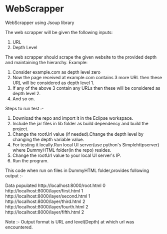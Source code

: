 # WebScrapper
WebScrapper using Jsoup library

The web scrapper will be given the following inputs:
1.	URL
2.	Depth Level
 
The web scrapper should scrape the given website to the provided depth and maintaining the hierarchy.
Example: 
1.	Consider example.com as depth level zero
2.	Now the page received at example.com contains 3 more URL then these URL will be considered as depth level 1.
3.	If any of the above 3 contain any URLs then these will be considered as depth level 2.
4.	And so on.


Steps to run test :- 
1. Download the repo and import it in the Eclipse workspace.
2. Include the jar files in lib folder as build dependency and build the project.
3. Change the rootUrl value (if needed).Change the depth level by changing the depth variable value.
4. For testing it locally.Run local UI server(use python's Simplehttpserver) where DummyHTML folder(in the repo) resides.
5. Change the rootUrl value to your local UI server's IP.
6. Run the program.


This code when run on files in DummyHTML folder,provides following output :-

Data populated
http://localhost:8000/root.html 0
http://localhost:8000/layer/first.html 1
http://localhost:8000/layer/second.html 1
http://localhost:8000/layer/third.html 2
http://localhost:8000/layer/fourth.html 2
http://localhost:8000/layer/fifth.html 2

Note :- Output format is URL and level(Depth) at which url was encountered.
